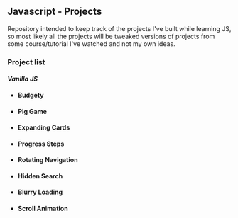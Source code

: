 ## Javascript - Projects

Repository intended to keep track of the projects I've built while learning JS, so most likely all the projects will be tweaked versions of projects from some course/tutorial I've watched and not my own ideas.

### **Project list**
#### *Vanilla JS*
* #### Budgety
* #### Pig Game
* #### Expanding Cards
* #### Progress Steps
* #### Rotating Navigation
* #### Hidden Search
* #### Blurry Loading  
* #### Scroll Animation